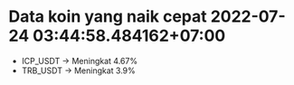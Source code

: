 # Data koin yang naik cepat 2022-07-24 03:44:58.484162+07:00

* ICP_USDT -> Meningkat 4.67%
* TRB_USDT -> Meningkat 3.9%
